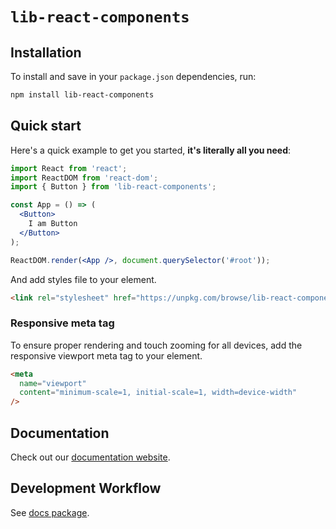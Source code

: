 # `lib-react-components`

## Installation

To install and save in your `package.json` dependencies, run:

```bash
npm install lib-react-components
```

## Quick start

Here's a quick example to get you started, **it's literally all you need**:

```jsx
import React from 'react';
import ReactDOM from 'react-dom';
import { Button } from 'lib-react-components';

const App = () => (
  <Button>
    I am Button
  </Button>
);

ReactDOM.render(<App />, document.querySelector('#root'));
```

And add styles file to your <head> element.

```html
<link rel="stylesheet" href="https://unpkg.com/browse/lib-react-components@latest/lib/themes/default.css">
```

### Responsive meta tag

To ensure proper rendering and touch zooming for all devices, add the responsive viewport meta tag to your <head> element.

```html
<meta
  name="viewport"
  content="minimum-scale=1, initial-scale=1, width=device-width"
/>
```

## Documentation

Check out our [documentation website](https://peculiarventures.github.io/react-components/).

## Development Workflow

See [docs package](https://github.com/PeculiarVentures/react-components/tree/master/packages/docs).
